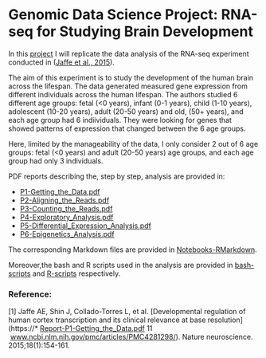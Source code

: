 # Genomic Data Science Project: RNA-seq for Studying Brain Development 
  
In this [project](https://www.coursera.org/learn/genomic-data-science-project) I will replicate the data analysis of the RNA-seq experiment conducted in ([Jaffe et al., 2015](https://www.ncbi.nlm.nih.gov/pmc/articles/PMC4281298/)).
   
The aim of this experiment is to study the development of the human brain across the lifespan. The data generated measured gene expression from different individuals across the human lifespan. The authors studied 6 different age groups: fetal (<0 years), infant (0-1 years), child (1-10 years), adolescent (10-20 years), adult (20-50 years) and old, (50+ years), and each age group had 6 indiividuals. They were looking for genes that showed patterns of expression that changed between the 6 age groups.
  
Here, limited by the manageability of the data, I only consider 2 out of 6 age groups: fetal (<0 years) and adult (20-50 years) age groups, and each age group had only 3 individuals.
  
PDF reports describing the, step by step, analysis are provided in:
* [P1-Getting_the_Data.pdf](Analysis-Reports/P1-Getting_the_Data.pdf)
* [P2-Aligning_the_Reads.pdf](Analysis-Reports/P2-Aligning_the_Reads.pdf)
* [P3-Counting_the_Reads.pdf](Analysis-Reports/P3-Counting_the_Reads.pdf)
* [P4-Exploratory_Analysis.pdf](Analysis-Reports/P4-Exploratory_Analysis.pdf)
* [P5-Differential_Expression_Analysis.pdf](Analysis-Reports/P5-Differential_Expression_Analysis.pdf)
* [P6-Epigenetics_Analysis.pdf](Analysis-Reports/P6-Epigenetics_Analysis.pdf)

 
The corresponding Markdown files are provided in [Notebooks-RMarkdown](Notebooks-RMarkdown).  

Moreover,the bash and R scripts used in the analysis are provided in [bash-scripts](bash-scripts) and [R-scripts](R-scripts) respectively.
  
### Reference:   

[1] Jaffe AE, Shin J, Collado-Torres L, et al. [Developmental regulation of human cortex transcription and its clinical relevance at base resolution](https://* [Report-P1-Getting_the_Data.pdf](Report-P1-Getting_the_Data.pdf)
11
  www.ncbi.nlm.nih.gov/pmc/articles/PMC4281298/). Nature neuroscience. 2015;18(1):154-161.
